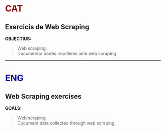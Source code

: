 # <span style="color:darkred">CAT</span>

## Exercicis de Web Scraping

**OBJECTIUS:**  
> Web scraping.  
> Documentar dades recollides amb web scraping.  

--- 

# <span style="color:darkblue">ENG</span>  

## Web Scraping exercises  

**GOALS:**  
> Web scraping.    
> Document data collected through web scraping.  